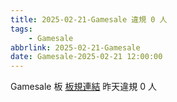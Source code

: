 ```yaml
---
title: 2025-02-21-Gamesale 違規 0 人
tags:
    - Gamesale
abbrlink: 2025-02-21-Gamesale
date: Gamesale-2025-02-21 12:00:00
---
```

Gamesale 板 [板規連結](https://www.ptt.cc/bbs/Gossiping/M.1637425085.A.07D.html)
昨天違規 0 人
